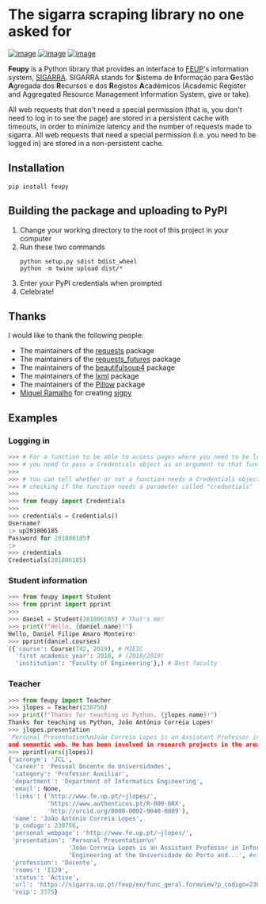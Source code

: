 # The sigarra scraping library no one asked for
[![image](https://img.shields.io/pypi/v/feupy)](https://pypi.org/project/feupy/)
[![image](https://img.shields.io/pypi/status/feupy)](https://pypi.org/project/feupy/)
[![image](https://img.shields.io/pypi/pyversions/feupy.svg)](https://pypi.org/project/feupy/)

**Feupy** is a Python library that provides an interface to [FEUP](https://sigarra.up.pt/feup/en/WEB_PAGE.INICIAL "FEUP's Homepage")'s information system, [SIGARRA](https://sigarra.up.pt/up/en/web_page.inicial "SIGARRA's Homepage"). SIGARRA stands for **S**istema de **I**nformação para **G**estão **A**gregada dos **R**ecursos e dos **R**egistos **A**cadémicos (Academic Register and Aggregated Resource Management Information System, give or take).

All web requests that don't need a special permission (that is, you don't need to log in to see the page) are stored in a persistent cache with timeouts, in order to minimize latency and the number of requests made to sigarra. All web requests that need a special permission (i.e. you need to be logged in) are stored in a non-persistent cache.

## Installation
```
pip install feupy
```

## Building the package and uploading to PyPI
1. Change your working directory to the root of this project in your computer
2. Run these two commands
   ```
   python setup.py sdist bdist_wheel
   python -m twine upload dist/*
   ```
3. Enter your PyPI credentials when prompted
4. Celebrate!

## Thanks
I would like to thank the following people:
+ The maintainers of the [requests](https://pypi.org/project/requests/) package
+ The maintainers of the [requests_futures](https://pypi.org/project/requests-futures/) package
+ The maintainers of the [beautifulsoup4](https://pypi.org/project/beautifulsoup4/) package
+ The maintainers of the [lxml](https://pypi.org/project/lxml/) package
+ The maintainers of the [Pillow](https://pypi.org/project/Pillow/) package
+ [Miguel Ramalho](https://github.com/msramalho) for creating [sigpy](https://github.com/msramalho/sigpy)

## Examples

### Logging in
```python
>>> # For a function to be able to access pages where you need to be logged in,
>>> # you need to pass a Credentials object as an argument to that function.
>>> 
>>> # You can tell whether or not a function needs a Credentials object by
>>> # checking if the function needs a parameter called "credentials"
>>> 
>>> from feupy import Credentials
>>> 
>>> credentials = Credentials()
Username?
:> up201806185
Password for 201806185?
:>
>>> credentials
Credentials(201806185)
```

### Student information
```python
>>> from feupy import Student
>>> from pprint import pprint
>>> 
>>> daniel = Student(201806185) # That's me!
>>> print(f"Hello, {daniel.name}!")
Hello, Daniel Filipe Amaro Monteiro!
>>> pprint(daniel.courses)
({'course': Course(742, 2019), # MIEIC
  'first academic year': 2018, # (2018/2019)
  'institution': 'Faculty of Engineering'},) # Best faculty
```

### Teacher
```python
>>> from feupy import Teacher
>>> jlopes = Teacher(230756)
>>> print(f"Thanks for teaching us Python, {jlopes.name}!")
Thanks for teaching us Python, João António Correia Lopes!
>>> jlopes.presentation
'Personal Presentation\nJoão Correia Lopes is an Assistant Professor in Informatics Engineering at the Universidade do Porto and a senior researcher at INESC TEC. He has graduated in Electrical Engineering in the University of Porto in 1984 and holds a PhD in Computing Science by Glasgow University in 1997. His teaching includes undergraduate and graduate courses in databases and web applications, software engineering and programming, markup languages
and semantic web. He has been involved in research projects in the area of data management, service-oriented architectures and e-Science. Currently his main research interests are e-Science and research data management.\nResearcherID  ORCID  Google Scholar Citations  DBLP Author  Scopus Author'
>>> pprint(vars(jlopes))
{'acronym': 'JCL',
 'career': 'Pessoal Docente de Universidades',
 'category': 'Professor Auxiliar',
 'department': 'Department of Informatics Engineering',
 'email': None,
 'links': ('http://www.fe.up.pt/~jlopes/',
           'https://www.authenticus.pt/R-000-6RX',
           'http://orcid.org/0000-0002-9040-0889'),
 'name': 'João António Correia Lopes',
 'p_codigo': 230756,
 'personal_webpage': 'http://www.fe.up.pt/~jlopes/',
 'presentation': 'Personal Presentation\n'
                 'João Correia Lopes is an Assistant Professor in Informatics '
                 'Engineering at the Universidade do Porto and...', #etc
 'profession': 'Docente',
 'rooms': 'I129',
 'status': 'Active',
 'url': 'https://sigarra.up.pt/feup/en/func_geral.formview?p_codigo=230756',
 'voip': 3375}
```